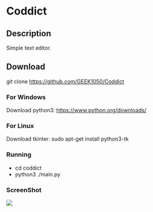 # Coddict

## Description
Simple text editor.

## Download
git clone https://github.com/GEEK1050/Coddict

### For Windows
Download python3: https://www.python.org/downloads/

### For Linux
Download tkinter: sudo apt-get install python3-tk


### Running
* cd coddict
* python3 ./main.py

### ScreenShot
![](https://imgur.com/gallery/1E77KTg)
